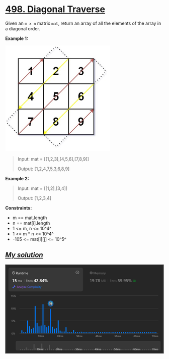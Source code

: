 # [498. Diagonal Traverse](https://leetcode.com/problems/diagonal-traverse/description/?envType=daily-question&envId=2025-08-25)

Given an `m x n` matrix `mat`, return an array of all the elements of the array in a diagonal order.

**Example 1:**

![img](imgs/diag1-grid.jpg)

> Input: mat = \[[1,2,3],[4,5,6],[7,8,9]]
> 
> Output: [1,2,4,7,5,3,6,8,9]

**Example 2:**

> Input: mat = \[[1,2],[3,4]]
> 
> Output: [1,2,3,4]

**Constraints:**

- m == mat.length
- n == mat[i].length
- 1 <= m, n <= 10^4^
- 1 <= m * n <= 10^4^
- -105 <= mat[i][j] <= 10^5^

## [<ins>*My solution*</ins>](my-solution.py)

![img](imgs/complexity.png)